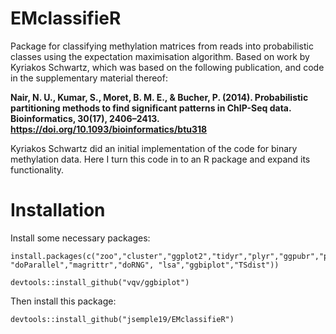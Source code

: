 # EMclassifieR
Package for classifying methylation matrices from reads into probabilistic classes using the expectation maximisation algorithm. Based on work by Kyriakos Schwartz, which was based on the following publication, and code in the supplementary material thereof:

__Nair, N. U., Kumar, S., Moret, B. M. E., & Bucher, P. (2014). Probabilistic partitioning methods to find significant patterns in ChIP-Seq data. Bioinformatics, 30(17), 2406–2413. https://doi.org/10.1093/bioinformatics/btu318__

Kyriakos Schwartz did an initial implementation of the code for binary methylation data. Here I turn this code in to an R package and expand its functionality.

# Installation
Install some necessary packages:
```
install.packages(c("zoo","cluster","ggplot2","tidyr","plyr","ggpubr","parallel","foreach", "doParallel","magrittr","doRNG", "lsa","ggbiplot","TSdist"))

devtools::install_github("vqv/ggbiplot")
```

Then install this package:
```
devtools::install_github("jsemple19/EMclassifieR")
```
